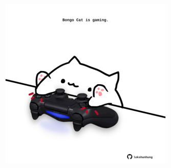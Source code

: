 <!-- built at 24/04/2024, 11:00:37 UTC -->
<p align="center">
  <img width="500" height="500" src="./ReadmeImage.svg">
</p>
